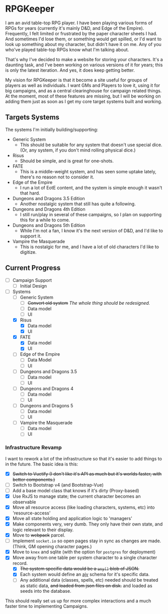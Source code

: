 # RPGKeeper

I am an avid table-top RPG player. I have been playing various forms of RPGs for years (currently it's mainly D&D, and 
Edge of the Empire). Frequently, I felt limited or frustrated by the paper character sheets I had. And sometimes I'd
lose them, or something would get spilled, or I'd want to look up something about my character, but didn't have it on me.
Any of you who've played table-top RPGs know what I'm talking about.

That's why I've decided to make a website for storing your characters. It's a daunting task, and I've been working on
various versions of it for years; this is only the latest iteration. And yes, it does keep getting better.

My vision for RPGKeeper is that it become a site useful for groups of players as well as individuals. I want GMs and 
Players to love it, using it for big campaigns, and as a central clearinghouse for campaign related things. At the 
moment, most of these features are missing, but I will be working on adding them just as soon as I get my core target 
systems built and working.

## Targets Systems

The systems I'm initially building/supporting:

* Generic System
    * This should be suitable for any system that doesn't use special dice. (Or, any system, if you don't mind rolling physical dice.)
* Risus
    * Should be simple, and is great for one-shots.
* FATE
    * This is a middle-weight system, and has seen some uptake lately, there's no reason not to consider it.
* Edge of the Empire
    * I run a lot of EotE content, and the system is simple enough it wasn't that hard.
* Dungeons and Dragons 3.5 Edition
    * Another nostalgic system that still has quite a following.
* Dungeons and Dragons 4th Edition
    * I still run/play in several of these campaigns, so I plan on supporting this for a while to come.
* Dungeons and Dragons 5th Edition
    * While I'm not a fan, I know it's the next version of D&D, and I'd like to support it.
* Vampire the Masquerade
    * This is nostalgic for me, and I have a lot of old characters I'd like to digitize.

## Current Progress

* [ ] Campaign Support
    * [ ] Initial Design
* [ ] Systems
    * [ ] Generic System
        * [ ] ~~Convert old system~~ _The whole thing should be redesigned._
        * [ ] Data model
        * [ ] UI
    * [X] Risus
        * [X] Data model
        * [X] UI
    * [X] FATE
        * [X] Data model
        * [X] UI
    * [ ] Edge of the Empire
        * [ ] Data Model
        * [ ] UI
    * [ ] Dungeons and Dragons 3.5
        * [ ] Data model
        * [ ] UI
    * [ ] Dungeons and Dragons 4
        * [ ] Data model
        * [ ] UI
    * [ ] Dungeons and Dragons 5
        * [ ] Data model
        * [ ] UI
    * [ ] Vampire the Masquerade
        * [ ] Data model
        * [ ] UI

### Infrastructure Revamp

I want to rework a lot of the infrastructure so that it's easier to add things to in the future. The basic idea is this:

* [X] ~~Switch to Vuetify (I don't like it's API as much but it's worlds faster, with better components.)~~
* [ ] Switch to Bootstrap v4 (and Bootstrap-Vue)
* [ ] Add a base model class that knows if it's dirty (Proxy-based)
* [X] Use RxJS to manage state; the current character becomes an observable
* [X] Move all resource access (like loading characters, systems, etc) into 'resource-access'
* [X] Move all state holding and application logic to 'managers'
* [X] Make components very, very dumb. They only have their own state, and logic relevant to their display.
* [X] Move to ~~webpack~~ parcel.
* [ ] Implement `socket.io` so open pages stay in sync as changes are made. (Think, GM opening character pages.)
* [X] Move to `knex` and sqlite (with the option for `postgres` for deployment)
* [X] Move away from one table per system character to a single character record.
    * [X] ~~The system specific data would be a `any()` blob of JSON.~~
    * [X] Each system would define an [ajv][] schema for it's specific data.
    * [ ] Any additional data (classes, spells, etc) needed should be treated as static data, ~~and loaded from json files on disk.~~ and loaded as seeds into the database.

This should really set us up for more complex interactions and a much faster time to implementing Campaigns.

[ajv]: http://epoberezkin.github.io/ajv/
